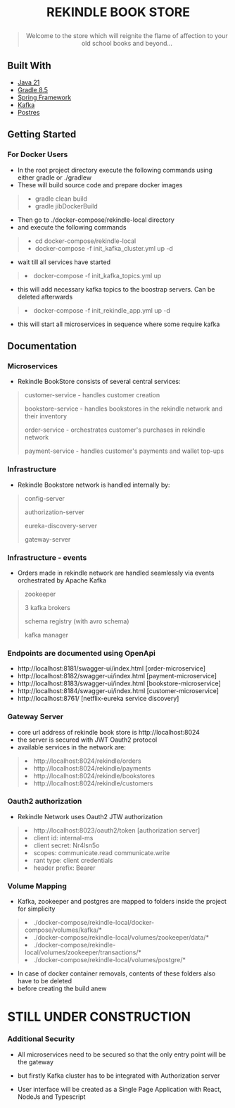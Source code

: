 # <p align="center">  REKINDLE BOOK STORE

> <p align="center"> Welcome to the store which will reignite the flame of affection to your old school books and
> beyond...

## Built With

* [Java 21](https://github.com/corretto/corretto-21/releases)
* [Gradle 8.5](https://gradle.org/install/)
* [Spring Framework](https://spring.io/)
* [Kafka](https://kafka.apache.org/downloads)
* [Postres](https://www.postgresql.org/download/)

## Getting Started

### For Docker Users

* In the root project directory execute the following commands using either gradle or ./gradlew
* These will build source code and prepare docker images

><ul>
><li>gradle clean build</li>
><li>gradle jibDockerBuild</li>
></ul>

* Then go to ./docker-compose/rekindle-local directory
* and execute the following commands

><ul>
><li>cd docker-compose/rekindle-local</li>
><li>docker-compose -f init_kafka_cluster.yml up -d</li>
* wait till all services have started
><li>docker-compose -f init_kafka_topics.yml up</li>
* this will add necessary kafka topics to the boostrap servers. Can be deleted afterwards
><li>docker-compose -f init_rekindle_app.yml up -d</li>
* this will start all microservices in sequence where some require kafka
</ul>


## Documentation

### Microservices
* Rekindle BookStore consists of several central services:
> customer-service - handles customer creation
> 
> bookstore-service - handles bookstores in the rekindle network and their inventory
> 
> order-service - orchestrates customer's purchases in rekindle network
> 
> payment-service - handles customer's payments and wallet top-ups

### Infrastructure
* Rekindle Bookstore network is handled internally by:
> config-server
> 
> authorization-server
> 
> eureka-discovery-server
> 
> gateway-server

### Infrastructure - events
* Orders made in rekindle network are handled seamlessly via events orchestrated by Apache Kafka
> zookeeper 
> 
> 3 kafka brokers
> 
> schema registry (with avro schema)
> 
> kafka manager

### Endpoints are documented using OpenApi
* http://localhost:8181/swagger-ui/index.html [order-microservice]
* http://localhost:8182/swagger-ui/index.html [payment-microservice]
* http://localhost:8183/swagger-ui/index.html [bookstore-microservice]
* http://localhost:8184/swagger-ui/index.html [customer-microservice]
* http://localhost:8761/ [netflix-eureka service discovery]

### Gateway Server
* core url address of rekindle book store is http://localhost:8024
* the server is secured with JWT Oauth2 protocol
* available services in the network are:
><li>http://localhost:8024/rekindle/orders</li>
><li>http://localhost:8024/rekindle/payments</li>
><li>http://localhost:8024/rekindle/bookstores</li>
><li>http://localhost:8024/rekindle/customers</li>

### Oauth2 authorization
* Rekindle Network uses Oauth2 JTW authorization
><li>http://localhost:8023/oauth2/token [authorization server]</li>
><li>client id: internal-ms</li>
><li>client secret: Nr4lsn5o</li>
><li>scopes: communicate.read communicate.write</li>
><li>rant type: client credentials</li>
><li>header prefix: Bearer</li>

### Volume Mapping
* Kafka, zookeeper and postgres are mapped to folders inside the project for simplicity
><li>./docker-compose/rekindle-local/docker-compose/volumes/kafka/*</li>
><li>./docker-compose/rekindle-local/volumes/zookeeper/data/*</li>
><li>./docker-compose/rekindle-local/volumes/zookeeper/transactions/*</li>
><li>./docker-compose/rekindle-local/volumes/postgre/*</li>
* In case of docker container removals, contents of these folders also have to be deleted
* before creating the build anew

# STILL UNDER CONSTRUCTION
### Additional Security
* All microservices need to be secured so that the only entry point will be the gateway
* but firstly Kafka cluster has to be integrated with Authorization server

* User interface will be created as a Single Page Application with React, NodeJs and Typescript